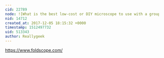 ```yaml
---
cid: 22789
node: ![What is the best low-cost or DIY microscope to use with a group? ](../notes/gretchengehrke/08-02-2017/what-is-the-best-low-cost-or-diy-microscope-to-use-with-a-group)
nid: 14712
created_at: 2017-12-05 18:15:32 +0000
timestamp: 1512497732
uid: 513343
author: Reallygeek
---
```


https://www.foldscope.com/